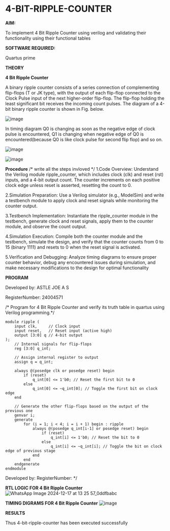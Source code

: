 # 4-BIT-RIPPLE-COUNTER

**AIM:**

To implement  4 Bit Ripple Counter using verilog and validating their functionality using their functional tables

**SOFTWARE REQUIRED:**

Quartus prime

**THEORY**

**4 Bit Ripple Counter**

A binary ripple counter consists of a series connection of complementing flip-flops (T or JK type), with the output of each flip-flop connected to the Clock Pulse input of the next higher-order flip-flop. The flip-flop holding the least significant bit receives the incoming count pulses. The diagram of a 4-bit binary ripple counter is shown in Fig. below.

![image](https://github.com/naavaneetha/4-BIT-RIPPLE-COUNTER/assets/154305477/cb4b74d4-31ab-4359-95d0-d22e67daba13)

In timing diagram Q0 is changing as soon as the negative edge of clock pulse is encountered, Q1 is changing when negative edge of Q0 is encountered(because Q0 is like clock pulse for second flip flop) and so on.

![image](https://github.com/naavaneetha/4-BIT-RIPPLE-COUNTER/assets/154305477/a573a7d6-014e-4e54-93e6-e2ac9530960b)

![image](https://github.com/naavaneetha/4-BIT-RIPPLE-COUNTER/assets/154305477/85e1958a-2fc1-49bb-9a9f-d58ccbf3663c)

**Procedure**
/* write all the steps invloved */
1.Code Overview: Understand the Verilog module ripple_counter, which includes clock (clk) and reset (rst) inputs, and a 4-bit output count. The counter increments on each positive clock edge unless reset is asserted, resetting the count to 0.

2.Simulation Preparation: Use a Verilog simulator (e.g., ModelSim) and write a testbench module to apply clock and reset signals while monitoring the counter output.

3.Testbench Implementation: Instantiate the ripple_counter module in the testbench, generate clock and reset signals, apply them to the counter module, and observe the count output.

4.Simulation Execution: Compile both the counter module and the testbench, simulate the design, and verify that the counter counts from 0 to 15 (binary 1111) and resets to 0 when the reset signal is activated.

5.Verification and Debugging: Analyze timing diagrams to ensure proper counter behavior, debug any encountered issues during simulation, and make necessary modifications to the design for optimal functionality

**PROGRAM**

Developed by: ASTLE JOE A S

RegisterNumber: 24004571

/* Program for 4 Bit Ripple Counter and verify its truth table in quartus using Verilog programming.*/
```
module ripple (
    input clk,     // Clock input
    input reset,   // Reset input (active high)
    output [3:0] q // 4-bit output
);
    // Internal signals for flip-flops
    reg [3:0] q_int;

    // Assign internal register to output
    assign q = q_int;

    always @(posedge clk or posedge reset) begin
        if (reset) 
            q_int[0] <= 1'b0; // Reset the first bit to 0
        else 
            q_int[0] <= ~q_int[0]; // Toggle the first bit on clock edge
    end

    // Generate the other flip-flops based on the output of the previous one
    genvar i;
    generate
        for (i = 1; i < 4; i = i + 1) begin : ripple
            always @(posedge q_int[i-1] or posedge reset) begin
                if (reset) 
                    q_int[i] <= 1'b0; // Reset the bit to 0
                else 
                    q_int[i] <= ~q_int[i]; // Toggle the bit on clock edge of previous stage
            end
        end
    endgenerate
endmodule
```
 Developed by: RegisterNumber:
*/

**RTL LOGIC FOR 4 Bit Ripple Counter**
![WhatsApp Image 2024-12-17 at 13 25 57_0ddfbabc](https://github.com/user-attachments/assets/053f334b-09a5-4546-ab37-0320f5a40348)

**TIMING DIGRAMS FOR 4 Bit Ripple Counter**
![image](https://github.com/user-attachments/assets/1d6de443-f829-4a8f-a87d-d17d6c41565f)

**RESULTS**

Thus 4-bit-ripple-counter has been executed successfully
